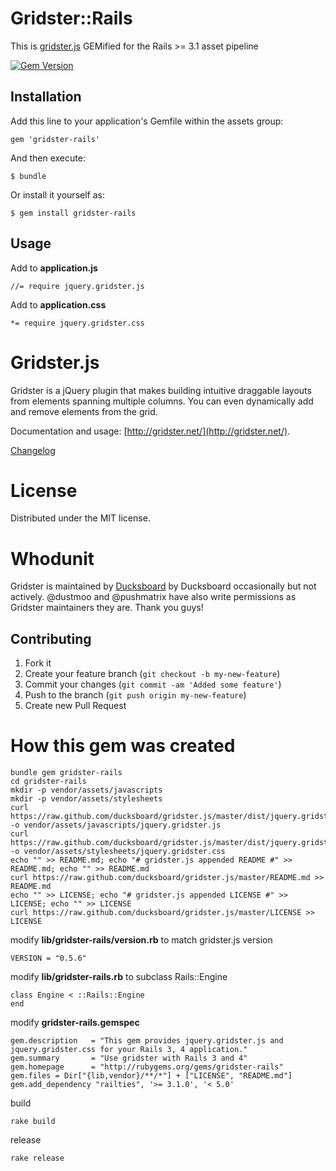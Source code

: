 # Gridster::Rails

This is [gridster.js](http://gridster.net) GEMified for the Rails >= 3.1 asset pipeline

[![Gem Version](https://badge.fury.io/rb/gridster-rails.svg)](https://badge.fury.io/rb/gridster-rails)

## Installation

Add this line to your application's Gemfile within the assets group:

    gem 'gridster-rails'

And then execute:

    $ bundle

Or install it yourself as:

    $ gem install gridster-rails

## Usage

Add to **application.js**

    //= require jquery.gridster.js

Add to **application.css**

    *= require jquery.gridster.css

Gridster.js
===========

Gridster is a jQuery plugin that makes building intuitive draggable
layouts from elements spanning multiple columns. You can even
dynamically add and remove elements from the grid.

Documentation and usage: [http://gridster.net/](http://gridster.net/).

[Changelog](https://github.com/ducksboard/gridster.js/blob/master/CHANGELOG.md)

License
=======

Distributed under the MIT license.

Whodunit
========

Gridster is maintained by [Ducksboard](http://ducksboard.com/) by Ducksboard occasionally but not actively. @dustmoo and @pushmatrix have also write permissions as Gridster maintainers they are. Thank you guys!

## Contributing

1. Fork it
2. Create your feature branch (`git checkout -b my-new-feature`)
3. Commit your changes (`git commit -am 'Added some feature'`)
4. Push to the branch (`git push origin my-new-feature`)
5. Create new Pull Request

How this gem was created
========================

    bundle gem gridster-rails
    cd gridster-rails
    mkdir -p vendor/assets/javascripts
    mkdir -p vendor/assets/stylesheets
    curl https://raw.github.com/ducksboard/gridster.js/master/dist/jquery.gridster.js -o vendor/assets/javascripts/jquery.gridster.js
    curl https://raw.github.com/ducksboard/gridster.js/master/dist/jquery.gridster.css -o vendor/assets/stylesheets/jquery.gridster.css
    echo "" >> README.md; echo "# gridster.js appended README #" >> README.md; echo "" >> README.md
    curl https://raw.github.com/ducksboard/gridster.js/master/README.md >> README.md
    echo "" >> LICENSE; echo "# gridster.js appended LICENSE #" >> LICENSE; echo "" >> LICENSE
    curl https://raw.github.com/ducksboard/gridster.js/master/LICENSE >> LICENSE

modify **lib/gridster-rails/version.rb** to match gridster.js version

    VERSION = "0.5.6"

modify **lib/gridster-rails.rb** to subclass Rails::Engine

    class Engine < ::Rails::Engine
    end

modify **gridster-rails.gemspec**

    gem.description   = "This gem provides jquery.gridster.js and jquery.gridster.css for your Rails 3, 4 application."
    gem.summary       = "Use gridster with Rails 3 and 4"
    gem.homepage      = "http://rubygems.org/gems/gridster-rails"
    gem.files = Dir["{lib,vendor}/**/*"] + ["LICENSE", "README.md"]
    gem.add_dependency "railties", '>= 3.1.0', '< 5.0'

build

    rake build

release

    rake release